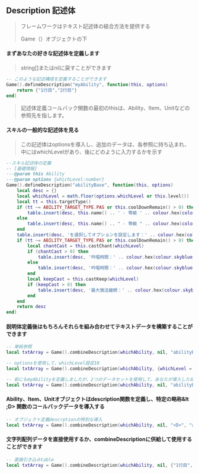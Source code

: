 ## Description 記述体

> フレームワークはテキスト記述体の結合方法を提供する
>
> Game（）オブジェクトの下

#### まずあなたの好きな記述体を定義します

> string[]またはnilに戻すことができます

```lua
-- このような記述構成を定義することができます
Game().defineDescription("myAbility", function(this, options)
    return {"1行目","2行目"}
end)
```

> 記述体定義コールバック関数の最初のthisは、Ability、Item、Unitなどの参照先を指します。

#### スキルの一般的な記述体を見る

> この記述体はoptionsを導入し、追加のデータは、各参照に持ち込まれ、中にはwhichLevelがあり、後にどのように入力するかを示す

```lua
--スキル記述体の定義
-- [基礎情報]
---@param this Ability
---@param options {whichLevel:number}
Game().defineDescription("abilityBase", function(this, options)
    local desc = {}
    local whichLevel = math.floor(options.whichLevel or this.level())
    local tt = this.targetType()
    if (tt ~= ABILITY_TARGET_TYPE.PAS or this.coolDownRemain() > 0) then
        table.insert(desc, this.name() .. ' - 等級 ' .. colour.hex(colour.gold, whichLevel) .. '（' .. colour.hex(colour.gold, this.hotkey()) .. '）')
    else
        table.insert(desc, this.name() .. " - 等級 " .. colour.hex(colour.gold, whichLevel))
    end
    table.insert(desc, 'を選択してオプションを設定します：' .. colour.hex(colour.gold, tt.label))
    if (tt ~= ABILITY_TARGET_TYPE.PAS or this.coolDownRemain() > 0) then
        local chantCast = this.castChant(whichLevel)
        if (chantCast > 0) then
            table.insert(desc, '吟唱時間：' .. colour.hex(colour.skyblue, chantCast .. " 秒"))
        else
            table.insert(desc, '吟唱時間：' .. colour.hex(colour.skyblue, "瞬間施法"))
        end
        local keepCast = this.castKeep(whichLevel)
        if (keepCast > 0) then
            table.insert(desc, '最大施法継続：' .. colour.hex(colour.skyblue, keepCast .. " 秒"))
        end
    end
    return desc
end)
```

#### 説明体定義後はもちろんそれらを組み合わせてテキストデータを構築することができます

```lua
-- 単純参照
local txtArray = Game().combineDescription(whichAbility, nil, "abilityBase")

-- optionsを使用して、whichLevel設定10
local txtArray = Game().combineDescription(whichAbility, {whichLevel = 10}, "abilityBase")

-- 前にもmyAbilityを定義しましたが、2つのデータセットを使用して、あなたが導入した順序でマージすることもできます
local txtArray = Game().combineDescription(whichAbility, nil, "abilityBase", "myAbility")
```

#### Ability、Item、Unitオブジェクトはdescription関数を定義し、特定の略称&lt ;D> 関数のコールバックデータを導入する

```lua
-- オブジェクト定義descrptionの特別な導入
local txtArray = Game().combineDescription(whichAbility, nil, "<D>", "abilityBase")
```

#### 文字列配列データを直接使用するか、combineDescriptionに供給して使用することができます

```lua
-- 直接引き込みtable
local txtArray = Game().combineDescription(whichAbility, nil, {"1行目","2行目"})
```
